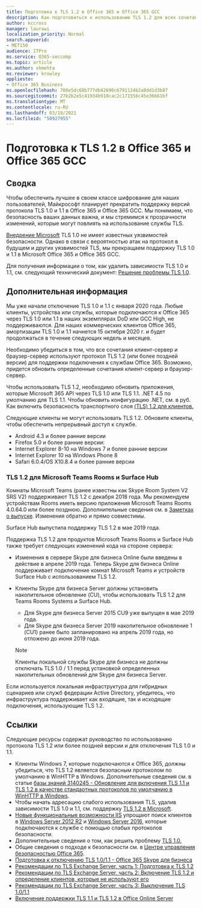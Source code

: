```yaml
---
title: Подготовка к TLS 1.2 в Office 365 и Office 365 GCC
description: Как подготовиться к использованию TLS 1.2 для всех сочетаний клиент-сервер и браузер-сервер в Office 365 после отключения поддержки TLS 1.0 и 1.1.
author: kccross
manager: laurawi
localization_priority: Normal
search.appverid:
- MET150
audience: ITPro
ms.service: O365-seccomp
ms.topic: article
ms.author: shmehta
ms.reviewer: krowley
appliesto:
- Office 365 Business
ms.openlocfilehash: 708e5dc68b777db42696c6791124b2a8dd1d3b87
ms.sourcegitcommit: 27b2b2e5c41934b918cac2c171556c45e36661bf
ms.translationtype: MT
ms.contentlocale: ru-RU
ms.lasthandoff: 03/19/2021
ms.locfileid: "50927955"
---
```

# <a name="preparing-for-tls-12-in-office-365-and-office-365-gcc"></a>Подготовка к TLS 1.2 в Office 365 и Office 365 GCC

## <a name="summary"></a>Сводка

Чтобы обеспечить лучшее в своем классе шифрование для наших пользователей, Майкрософт планирует прекратить поддержку версий протокола TLS 1.0 и 1.1 в Office 365 и Office 365 GCC. Мы понимаем, что безопасность ваших данных важна, и мы стремимся к прозрачности изменений, которые могут повлиять на использование службы TLS.

[Внедрение Microsoft](https://support.microsoft.com/help/3117336/schannel-implementation-of-tls-1-0-in-windows-security-status-update-n) TLS 1.0 не имеет известных уязвимостей безопасности. Однако в связи с вероятностью атак на протокол в будущем и других уязвимостей TLS, мы прекращаем поддержку TLS 1.0 и 1.1 в Microsoft Office 365 и Office 365 GCC.

Для получения информации о том, как удалить зависимости TLS 1.0 и 1.1, см. следующий технический документ: [Решение проблемы TLS 1.0](https://www.microsoft.com/download/details.aspx?id=55266).

## <a name="more-information"></a>Дополнительная информация

Мы уже начали отключение TLS 1.0 и 1.1 с января 2020 года. Любые клиенты, устройства или службы, которые подключаются к Office 365 через TLS 1.0 или 1.1 в наших экземплярах DoD или GCC High, не поддерживаются. Для наших коммерческих клиентов Office 365, амортизации TLS 1.0 и 1.1 начнется 15 октября 2020 г. и будет продолжаться в течение следующих недель и месяцев. 

Необходимо убедиться в том, что все сочетания клиент-сервер и браузер-сервер используют протокол TLS 1.2 (или более поздней версии) для поддержки подключения к службам Office 365. Возможно, придется обновить определенные сочетания клиент-сервер и браузер-сервер.

Чтобы использовать TLS 1.2, необходимо обновить приложения, которые Microsoft 365 API через TLS 1.0 или TLS 1.1. .NET 4.5 по умолчанию для TLS 1.1. Чтобы обновить конфигурацию .NET, см. в руб. Как включить безопасность транспортного слоя [(TLS) 1.2 для клиентов.](/mem/configmgr/core/plan-design/security/enable-tls-1-2-client)

Следующие клиенты не могут использовать TLS 1.2. Обновите клиенты, чтобы обеспечить непрерывный доступ к службе.

- Android 4.3 и более ранние версии
- Firefox 5.0 и более ранние версии:
- Internet Explorer 8-10 на Windows 7 и более ранние версии
- Internet Explorer 10 на Windows Phone 8
- Safari 6.0.4/OS X10.8.4 и более ранние версии

### <a name="tls-12-for-microsoft-teams-rooms-and-surface-hub"></a>TLS 1.2 для Microsoft Teams Rooms и Surface Hub

Комнаты Microsoft Teams (ранее известны как Skype Room System V2 SRS V2) поддерживают TLS 1.2 с декабря 2018 года. Мы рекомендуем устройствам Rooms иметь версию приложения Microsoft Teams Rooms 4.0.64.0 или более позднюю. Дополнительные сведения см. в [Заметках о выпуске](/microsoftteams/room-systems/srs2-release-note). Изменения обратно и прямо совместимы.

Surface Hub выпустила поддержку TLS 1.2 в мае 2019 года.

Поддержка TLS 1.2 для продуктов Microsoft Teams Rooms и Surface Hub также требует следующих изменений кода на стороне сервера:

- Изменения в сервере Skype для бизнеса Online были введены в действие в апреле 2019 года. Теперь Skype для бизнеса Online поддерживает подключение комнат Microsoft Teams и устройств Surface Hub с использованием TLS 1.2.
- Клиенты Skype для бизнеса Server должны установить накопительное обновление (CU), чтобы использовать TLS 1.2 для Teams Rooms Systems и Surface Hub.

  - Для Skype для бизнеса Server 2015 CU9 уже выпущен в мае 2019 года.
  - Для Skype для бизнеса Server 2019 накопительное обновление 1 (CU1) ранее было запланировано на апрель 2019 года, но отложено до июня 2019 года.

  > [!NOTE]
  > Клиенты локальной службы Skype для бизнеса не должны отключать TLS 1.0 / 1.1 перед установкой определенных накопительных обновлений для Skype для бизнеса Server.

Если используется локальная инфраструктура для гибридных сценариев или служб федерации Active Directory, убедитесь, что инфраструктура поддерживает как входящие, так и исходящие подключения, использующие TLS 1.2.

## <a name="references"></a>Ссылки

Следующие ресурсы содержат руководство по использованию протокола TLS 1.2 или более поздней версии и для отключения TLS 1.0 и 1.1.

- Клиенты Windows 7, которые подключаются к Office 365, должны убедиться, что TLS 1.2 является безопасным протоколом по умолчанию в WinHTTP в Windows. Дополнительные сведения см. в статье [базы знаний 3140245 - Обновление для включения TLS 1.1 и TLS 1.2 в качестве стандартных протоколов по умолчанию в WinHTTP в Windows](https://support.microsoft.com/help/3140245/update-to-enable-tls-1-1-and-tls-1-2-as-a-default-secure-protocols-in).
- Чтобы начать адресацию слабого использования TLS, удалив зависимости TLS 1.0 и 1.1, см. поддержку [TLS 1.2 в Microsoft](https://cloudblogs.microsoft.com/microsoftsecure/2017/06/20/tls-1-2-support-at-microsoft/).
- [Новые функциональные возможности IIS](https://cloudblogs.microsoft.com/microsoftsecure/2017/09/07/new-iis-functionality-to-help-identify-weak-tls-usage/) упрощают поиск клиентов в [Windows Server 2012 R2](https://support.microsoft.com/help/4025335/windows-8-1-windows-server-2012-r2-update-kb4025335) и [Windows Server 2016](https://support.microsoft.com/help/4025334/windows-10-update-kb4025334), которые подключаются к службе с помощью слабых протоколов безопасности.
- Дополнительные сведения о том, как решить проблему [TLS 1.0.](https://www.microsoft.com/download/details.aspx?id=55266)
- Общие сведения о подходе к безопасности см. в [Центре управления безопасностью Office 365](https://www.microsoft.com/trustcenter/cloudservices/office365).
- [Подготовка к отключению TLS 1.0/1.1 - Office 365 Skype для бизнеса](https://techcommunity.microsoft.com/t5/Skype-for-Business-Blog/Preparing-for-TLS-1-0-1-1-Deprecation-O365-Skype-for-Business/ba-p/222247)
- [Рекомендации по TLS Exchange Server, часть 1: Подготовка к TLS 1.2](https://techcommunity.microsoft.com/t5/exchange-team-blog/exchange-server-tls-guidance-part-1-getting-ready-for-tls-1-2/ba-p/607649)
- [Рекомендации по TLS Exchange Server, часть 2: Включение TLS 1.2 и определение клиентов, которые не используют его](https://techcommunity.microsoft.com/t5/exchange-team-blog/exchange-server-tls-guidance-part-2-enabling-tls-1-2-and/ba-p/607761)
- [Рекомендации по TLS Exchange Server, часть 3: Выключение TLS 1.0/1.1](https://techcommunity.microsoft.com/t5/exchange-team-blog/exchange-server-tls-guidance-part-3-turning-off-tls-1-0-1-1/ba-p/607898)
- [Включение поддержки TLS 1.1 и TLS 1.2 в Office Online Server](/officeonlineserver/enable-tls-1-1-and-tls-1-2-support-in-office-online-server)